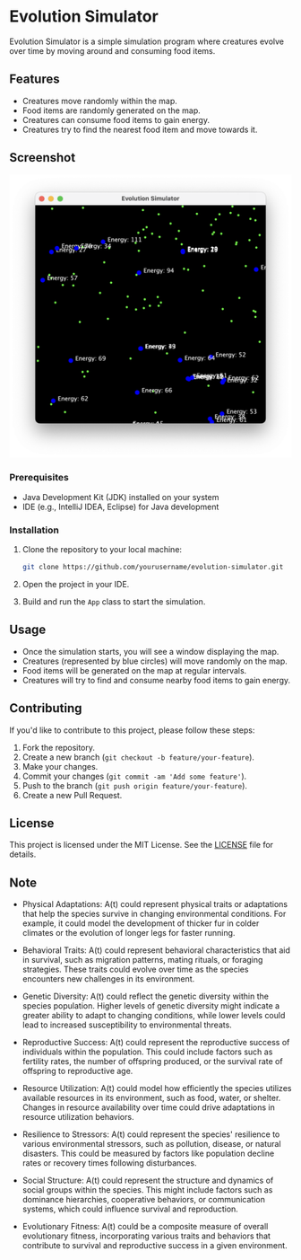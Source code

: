 # Evolution Simulator

Evolution Simulator is a simple simulation program where creatures evolve over time by moving around and consuming food items.

## Features

- Creatures move randomly within the map.
- Food items are randomly generated on the map.
- Creatures can consume food items to gain energy.
- Creatures try to find the nearest food item and move towards it.

## Screenshot

![Screenshot](image/Screenshot03.png)

### Prerequisites

- Java Development Kit (JDK) installed on your system
- IDE (e.g., IntelliJ IDEA, Eclipse) for Java development

### Installation

1. Clone the repository to your local machine:

    ```bash
    git clone https://github.com/yourusername/evolution-simulator.git
    ```

2. Open the project in your IDE.

3. Build and run the `App` class to start the simulation.

## Usage

- Once the simulation starts, you will see a window displaying the map.
- Creatures (represented by blue circles) will move randomly on the map.
- Food items will be generated on the map at regular intervals.
- Creatures will try to find and consume nearby food items to gain energy.

## Contributing

If you'd like to contribute to this project, please follow these steps:

1. Fork the repository.
2. Create a new branch (`git checkout -b feature/your-feature`).
3. Make your changes.
4. Commit your changes (`git commit -am 'Add some feature'`).
5. Push to the branch (`git push origin feature/your-feature`).
6. Create a new Pull Request.

## License

This project is licensed under the MIT License. See the [LICENSE](LICENSE) file for details.

## Note
- Physical Adaptations: A(t) could represent physical traits or adaptations that help the species survive in changing environmental conditions. For example, it could model the development of thicker fur in colder climates or the evolution of longer legs for faster running.

- Behavioral Traits: A(t) could represent behavioral characteristics that aid in survival, such as migration patterns, mating rituals, or foraging strategies. These traits could evolve over time as the species encounters new challenges in its environment.

- Genetic Diversity: A(t) could reflect the genetic diversity within the species population. Higher levels of genetic diversity might indicate a greater ability to adapt to changing conditions, while lower levels could lead to increased susceptibility to environmental threats.

- Reproductive Success: A(t) could represent the reproductive success of individuals within the population. This could include factors such as fertility rates, the number of offspring produced, or the survival rate of offspring to reproductive age.

- Resource Utilization: A(t) could model how efficiently the species utilizes available resources in its environment, such as food, water, or shelter. Changes in resource availability over time could drive adaptations in resource utilization behaviors.

- Resilience to Stressors: A(t) could represent the species' resilience to various environmental stressors, such as pollution, disease, or natural disasters. This could be measured by factors like population decline rates or recovery times following disturbances.

- Social Structure: A(t) could represent the structure and dynamics of social groups within the species. This might include factors such as dominance hierarchies, cooperative behaviors, or communication systems, which could influence survival and reproduction.

- Evolutionary Fitness: A(t) could be a composite measure of overall evolutionary fitness, incorporating various traits and behaviors that contribute to survival and reproductive success in a given environment.